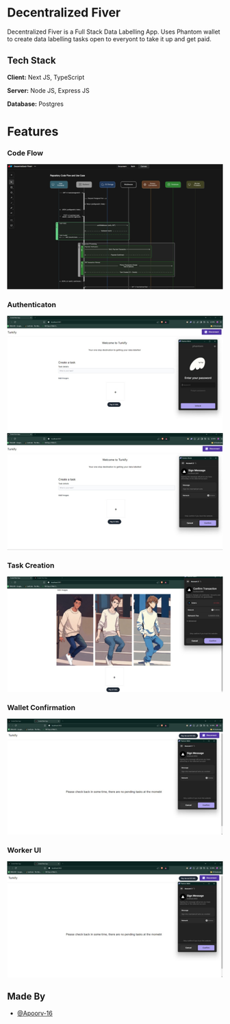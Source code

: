 # Decentralized Fiver

Decentralized Fiver is a Full Stack Data Labelling App.
Uses Phantom wallet to create data labelling tasks open to everyont to take it up and get paid.
## Tech Stack

**Client:** Next JS, TypeScript

**Server:** Node JS, Express JS

**Database:** Postgres

# Features
### Code Flow
![](https://github.com/Apoorv-16/Decentralized-fiver/blob/main/user-frontend/public/Code-Flow.jpg)
### Authenticaton
![](https://github.com/Apoorv-16/Decentralized-fiver/blob/main/user-frontend/public/User%20Login%20via%20Phantom%20wallet.jpg)
![](https://github.com/Apoorv-16/Decentralized-fiver/blob/main/user-frontend/public/User%20Sigin%20with%20Phantom%20wallet%202.jpg)
### Task Creation
![](https://github.com/Apoorv-16/Decentralized-fiver/blob/main/user-frontend/public/Phantom%20wallet%20confirmation%20of%20transaction%20for%20task%20creation.jpg)
### Wallet Confirmation
![](https://github.com/Apoorv-16/Decentralized-fiver/blob/main/user-frontend/public/Worker%20Fronted%20Login%20using%20Phantom%20wallet.jpg)
### Worker UI
![](https://github.com/Apoorv-16/Decentralized-fiver/blob/main/user-frontend/public/Worker%20Fronted%20Login%20using%20Phantom%20wallet.jpg)

## Made By

- [@Apoorv-16](https://github.com/Apoorv-16)
